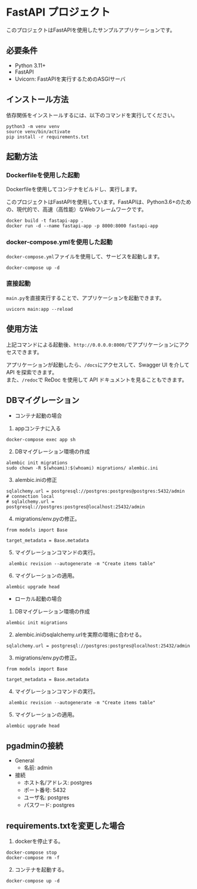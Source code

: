 # FastAPI プロジェクト

このプロジェクトはFastAPIを使用したサンプルアプリケーションです。

## 必要条件

- Python 3.11+
- FastAPI
- Uvicorn: FastAPIを実行するためのASGIサーバ

## インストール方法

依存関係をインストールするには、以下のコマンドを実行してください。

```bash:
python3 -m venv venv
source venv/bin/activate
pip install -r requirements.txt

```

## 起動方法

### Dockerfileを使用した起動

Dockerfileを使用してコンテナをビルドし、実行します。

このプロジェクトはFastAPIを使用しています。FastAPIは、Python3.6+のための、現代的で、高速（高性能）なWebフレームワークです。

```bash:
docker build -t fastapi-app .
docker run -d --name fastapi-app -p 8000:8000 fastapi-app
```

### docker-compose.ymlを使用した起動

`docker-compose.yml`ファイルを使用して、サービスを起動します。

```bash:
docker-compose up -d
```

### 直接起動

`main.py`を直接実行することで、アプリケーションを起動できます。

```bash:
uvicorn main:app --reload
```

## 使用方法

上記コマンドによる起動後、`http://0.0.0.0:8000/`でアプリケーションにアクセスできます。  

アプリケーションが起動したら、`/docs`にアクセスして、Swagger UI を介して API を探索できます。  
また、`/redoc`で ReDoc を使用して API ドキュメントを見ることもできます。

## DBマイグレーション

- コンテナ起動の場合

1. appコンテナに入る
```bash:
docker-compose exec app sh
```

2. DBマイグレーション環境の作成

```bash:
alembic init migrations
sudo chown -R $(whoami):$(whoami) migrations/ alembic.ini
```

3. alembic.iniの修正

```ini:
sqlalchemy.url = postgresql://postgres:postgres@postgres:5432/admin
# connection local
# sqlalchemy.url = postgresql://postgres:postgres@localhost:25432/admin
```

4. migrations/env.pyの修正。

```python: env.py
from models import Base

target_metadata = Base.metadata
```

5. マイグレーションコマンドの実行。

```bash:
 alembic revision --autogenerate -m "Create items table"
```

6. マイグレーションの適用。

```bash:
alembic upgrade head
```


- ローカル起動の場合

1. DBマイグレーション環境の作成

```bash:
alembic init migrations
```

2. alembic.iniのsqlalchemy.urlを実際の環境に合わせる。

```ini: alembic.ini
sqlalchemy.url = postgresql://postgres:postgres@localhost:25432/admin
```

3. migrations/env.pyの修正。

```python: env.py
from models import Base

target_metadata = Base.metadata
```

4. マイグレーションコマンドの実行。

```bash:
 alembic revision --autogenerate -m "Create items table"
```

5. マイグレーションの適用。

```bash:
alembic upgrade head
```



## pgadminの接続

- General
  - 名前: admin
- 接続
  - ホスト名/アドレス: postgres
  - ポート番号: 5432
  - ユーザ名: postgres
  - パスワード: postgres

## requirements.txtを変更した場合

1. dockerを停止する。
```bash:
docker-compose stop
docker-compose rm -f
```

2. コンテナを起動する。
```bash:
docker-compose up -d
```

